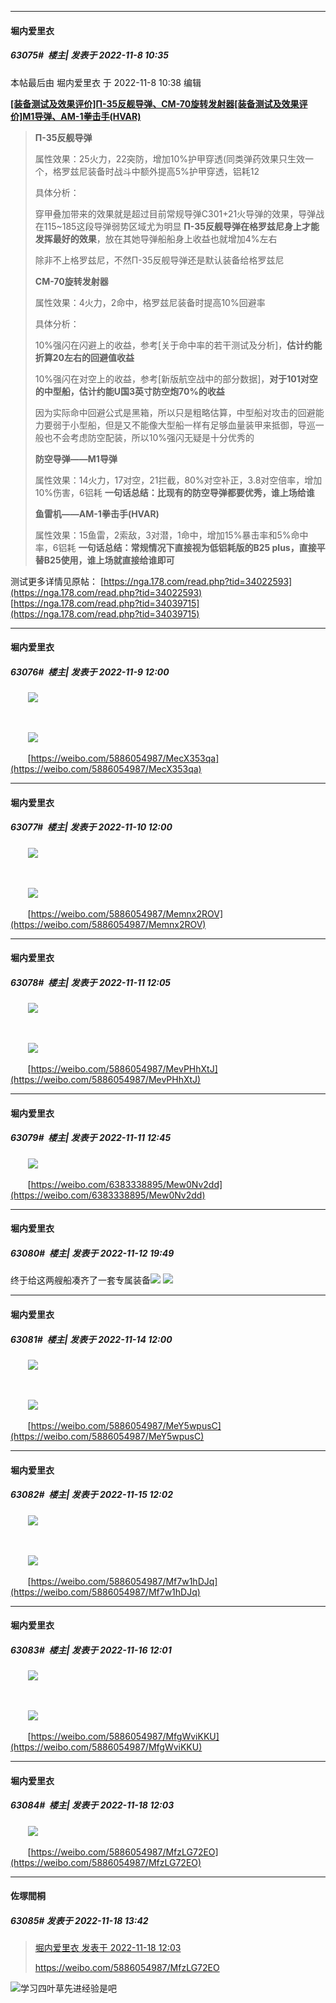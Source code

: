 

*****

####  堀内爱里衣  
##### 63075#         楼主| 发表于 2022-11-8 10:35

 本帖最后由 堀内爱里衣 于 2022-11-8 10:38 编辑 

<strong>[[装备测试及效果评价]П-35反舰导弹、СМ-70旋转发射器](https://nga.178.com/read.php?tid=34022593)
[​[装备测试及效果评价]M1导弹、AM-1拳击手(HVAR)](https://nga.178.com/read.php?tid=34039715)</strong>
 <blockquote><strong>П-35反舰导弹</strong>

属性效果：25火力，22突防，增加10%护甲穿透(同类弹药效果只生效一个，格罗兹尼装备时战斗中额外提高5%护甲穿透，铝耗12

具体分析：

穿甲叠加带来的效果就是超过目前常规导弹C301+21火导弹的效果，导弹战在115~185这段导弹弱势区域尤为明显
<strong>П-35反舰导弹在格罗兹尼身上才能发挥最好的效果</strong>，放在其她导弹船船身上收益也就增加4%左右

除非不上格罗兹尼，不然П-35反舰导弹还是默认装备给格罗兹尼

<strong>СМ-70旋转发射器</strong>

属性效果：4火力，2命中，格罗兹尼装备时提高10%回避率

具体分析：

10%强闪在闪避上的收益，参考[关于命中率的若干测试及分析]，<strong>估计约能折算20左右的回避值收益</strong>

10%强闪在对空上的收益，参考[新版航空战中的部分数据]，<strong>对于101对空的中型船，估计约能U国3英寸防空炮70%的收益</strong>

因为实际命中回避公式是黑箱，所以只是粗略估算，中型船对攻击的回避能力要弱于小型船，但是又不能像大型船一样有足够血量装甲来抵御，导巡一般也不会考虑防空配装，所以10%强闪无疑是十分优秀的

<strong>防空导弹——M1导弹</strong>

属性效果：14火力，17对空，21拦截，80%对空补正，3.8对空倍率，增加10%伤害，6铝耗
<strong>一句话总结：比现有的防空导弹都要优秀，谁上场给谁</strong>

<strong>鱼雷机——AM-1拳击手(HVAR)</strong>

属性效果：15鱼雷，2索敌，3对潜，1命中，增加15%暴击率和5%命中率，6铝耗
<strong>一句话总结：常规情况下直接视为低铝耗版的B25 plus，直接平替B25使用，谁上场就直接给谁即可</strong></blockquote>
测试更多详情见原帖：
[https://nga.178.com/read.php?tid=34022593](https://nga.178.com/read.php?tid=34022593)
[https://nga.178.com/read.php?tid=34039715](https://nga.178.com/read.php?tid=34039715)



*****

####  堀内爱里衣  
##### 63076#         楼主| 发表于 2022-11-9 12:00

       <img src="http://wx2.sinaimg.cn/large/006qlhMLgy1h7ynrfx7lnj31hc0u04d9.jpg" referrerpolicy="no-referrer">

       

       <img src="http://tva1.sinaimg.cn/large/005YzZJTly1h7yqpipazpj30ia0d0jse.jpg" referrerpolicy="no-referrer">

       [https://weibo.com/5886054987/MecX353qa](https://weibo.com/5886054987/MecX353qa)



*****

####  堀内爱里衣  
##### 63077#         楼主| 发表于 2022-11-10 12:00

       <img src="http://wx4.sinaimg.cn/large/006qlhMLgy1h7zvl8v6kqj30t013r7du.jpg" referrerpolicy="no-referrer">

       

       <img src="http://tva1.sinaimg.cn/large/005YzZJTly1h7zwbt2awyj30ib0dbwfe.jpg" referrerpolicy="no-referrer">

       [https://weibo.com/5886054987/Memnx2ROV](https://weibo.com/5886054987/Memnx2ROV)



*****

####  堀内爱里衣  
##### 63078#         楼主| 发表于 2022-11-11 12:05

       <img src="http://wx4.sinaimg.cn/large/006qlhMLgy1h8121j4cm4j31hc0u016s.jpg" referrerpolicy="no-referrer">

       

       <img src="http://tva1.sinaimg.cn/large/005YzZJTly1h8123ll3mpj30i60d1t9r.jpg" referrerpolicy="no-referrer">

       [https://weibo.com/5886054987/MevPHhXtJ](https://weibo.com/5886054987/MevPHhXtJ)



*****

####  堀内爱里衣  
##### 63079#         楼主| 发表于 2022-11-11 12:45

       <img src="http://tva1.sinaimg.cn/large/005YzZJTly1h8138amvfrj30i90alaay.jpg" referrerpolicy="no-referrer">

       [https://weibo.com/6383338895/Mew0Nv2dd](https://weibo.com/6383338895/Mew0Nv2dd)



*****

####  堀内爱里衣  
##### 63080#         楼主| 发表于 2022-11-12 19:49

终于给这两艘船凑齐了一套专属装备<img src="https://static.saraba1st.com/image/smiley/face2017/186.png" referrerpolicy="no-referrer">
<img src="http://tva1.sinaimg.cn/large/005YzZJTly1h82l47xvc9j30ws0qh1kx.jpg" referrerpolicy="no-referrer">



*****

####  堀内爱里衣  
##### 63081#         楼主| 发表于 2022-11-14 12:00

       <img src="http://wx2.sinaimg.cn/large/006qlhMLgy1h84gcbb3l1j30t013rgt3.jpg" referrerpolicy="no-referrer">

       

       <img src="http://tva1.sinaimg.cn/large/005YzZJTly1h84it5z347j30i90dc755.jpg" referrerpolicy="no-referrer">

       [https://weibo.com/5886054987/MeY5wpusC](https://weibo.com/5886054987/MeY5wpusC)



*****

####  堀内爱里衣  
##### 63082#         楼主| 发表于 2022-11-15 12:02

       <img src="http://tva1.sinaimg.cn/large/005YzZJTly1h85ohn6rz6j31hc0u017h.jpg" referrerpolicy="no-referrer">

       

       <img src="http://tva1.sinaimg.cn/large/005YzZJTly1h85off16x5j30ji0aljrw.jpg" referrerpolicy="no-referrer">

       [https://weibo.com/5886054987/Mf7w1hDJq](https://weibo.com/5886054987/Mf7w1hDJq)



*****

####  堀内爱里衣  
##### 63083#         楼主| 发表于 2022-11-16 12:01

       <img src="http://wx1.sinaimg.cn/large/006qlhMLgy1h86tpyppy5j30j67xqkjl.jpg" referrerpolicy="no-referrer">

       

       <img src="http://tva1.sinaimg.cn/large/005YzZJTly1h86u1ve98ej30ia0iatah.jpg" referrerpolicy="no-referrer">

       [https://weibo.com/5886054987/MfgWviKKU](https://weibo.com/5886054987/MfgWviKKU)



*****

####  堀内爱里衣  
##### 63084#         楼主| 发表于 2022-11-18 12:03

       <img src="http://tva1.sinaimg.cn/large/005YzZJTly1h895c43x7qj30ic05kq3c.jpg" referrerpolicy="no-referrer">

       [https://weibo.com/5886054987/MfzLG72EO](https://weibo.com/5886054987/MfzLG72EO)



*****

####  佐塚間桐  
##### 63085#       发表于 2022-11-18 13:42

<blockquote><a href="httphttps://bbs.saraba1st.com/2b/forum.php?mod=redirect&amp;goto=findpost&amp;pid=58486292&amp;ptid=1065797" target="_blank">堀内爱里衣 发表于 2022-11-18 12:03</a>

https://weibo.com/5886054987/MfzLG72EO</blockquote>
<img src="https://static.saraba1st.com/image/smiley/face2017/067.png" referrerpolicy="no-referrer">学习四叶草先进经验是吧


